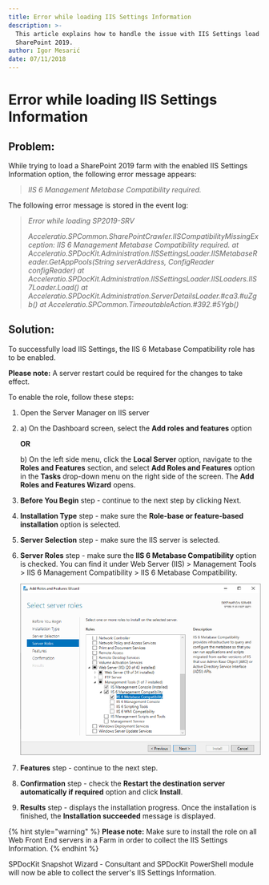 ```yaml
---
title: Error while loading IIS Settings Information
description: >-
  This article explains how to handle the issue with IIS Settings load on
  SharePoint 2019.
author: Igor Mesarić
date: 07/11/2018
---
```


# Error while loading IIS Settings Information

## Problem:

While trying to load a SharePoint 2019 farm with the enabled IIS Settings Information option, the following error message appears:

> _IIS 6 Management Metabase Compatibility required._

The following error message is stored in the event log:

> _Error while loading SP2019-SRV_
>
> _Acceleratio.SPCommon.SharePointCrawler.IISCompatibilityMissingException: IIS 6 Management Metabase Compatibility required._ _at Acceleratio.SPDocKit.Administration.IISSettingsLoader.IISMetabaseReader.GetAppPools\(String serverAddress, ConfigReader configReader\)_ _at Acceleratio.SPDocKit.Administration.IISSettingsLoader.IISLoaders.IIS7Loader.Load\(\)_ _at Acceleratio.SPDocKit.Administration.ServerDetailsLoader.\#ca3.\#uZgb\(\)_ _at Acceleratio.SPCommon.TimeoutableAction.\#392.\#5Ygb\(\)_

## Solution:

To successfully load IIS Settings, the IIS 6 Metabase Compatibility role has to be enabled.

**Please note:** A server restart could be required for the changes to take effect.

To enable the role, follow these steps:

1. Open the Server Manager on IIS server
2. a\) On the Dashboard screen, select the **Add roles and features** option  


   **OR**  


   b\) On the left side menu, click the **Local Server** option, navigate to the **Roles and Features** section, and select **Add Roles and Features** option in the **Tasks** drop-down menu on the right side of the screen. The **Add Roles and Features Wizard** opens.

3. **Before You Begin** step - continue to the next step by clicking Next.
4. **Installation Type** step - make sure the **Role-base or feature-based installation** option is selected.
5. **Server Selection** step - make sure the IIS server is selected.
6. **Server Roles** step - make sure the **IIS 6 Metabase Compatibility** option is checked. You can find it under Web Server \(IIS\) &gt; Management Tools &gt; IIS 6 Management Compatibility &gt; IIS 6 Metabase Compatibility.  


   ![Add Roles and Features Wizard](../../../.gitbook/assets/add-roles-and-features-wizard.png)

7. **Features** step - continue to the next step.
8. **Confirmation** step - check the **Restart the destination server automatically if required** option and click **Install**.
9. **Results** step - displays the installation progress. Once the installation is finished, the **Installation succeeded** message is displayed. 

{% hint style="warning" %}
**Please note:** Make sure to install the role on all Web Front End servers in a Farm in order to collect the IIS Settings Information.
{% endhint %}

SPDocKit Snapshot Wizard - Consultant and SPDocKit PowerShell module will now be able to collect the server's IIS Settings Information.

